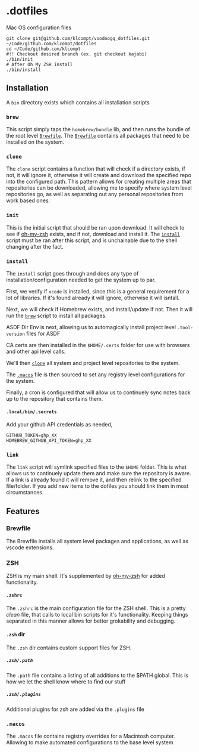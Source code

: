 .dotfiles
===

Mac OS configuration files

```shell
git clone git@github.com/klcompt/voodoogq_dotfiles.git ~/Code/github.com/klcompt/dotfiles
cd ~/Code/github.com/klcompt
#!! Checkout desired branch (ex. git checkout kajabi)
./bin/init
# After Oh My ZSH install
./bin/install
```

## Installation

A `bin` directory exists which contains all installation scripts

### `brew`

This script simply taps the `homebrew/bundle` lib, and then runs the bundle of the root level [`Brewfile`](#brewfile). The [`Brewfile`](#brewfile) contains all packages that need to be installed on the system.

### `clone`

The `clone` script contains a function that will check if a directory exists, if not, it will ignore it, otherwise it will create and download the specified repo into the configured path. This pattern allows for creating multiple areas that repositories can be downloaded, allowing me to specify where system level repositories go, as well as separating out any personal repositories from work based ones.

### `init`

This is the initial script that should be ran upon download. It will check to see if [oh-my-zsh](https://ohmyz.sh/) exists, and if not, download and install it. The [`install`](#install) script must be ran after this script, and is unchainable due to the shell changing after the fact.

### `install`

The `install` script goes through and does any type of installation/configuration needed to get the system up to par. 

First, we verify if `xcode` is installed, since this is a general requirement for a lot of libraries. If it's found already it will ignore, otherwise it will isntall.

Next, we will check if Homebrew exists, and install/update if not. Then it will run the [`brew`](#brew) script to install all packages.

ASDF Dir Env is next, allowing us to automagically install project level `.tool-version` files for ASDF

CA certs are then installed in the `$HOME/.certs` folder for use with browsers and other api level calls.

We'll then [`clone`](#clone) all system and project level repositories to the system.

The [`.macos`](#macos) file is then sourced to set any registry level configurations for the system.

Finally, a cron is configured that will allow us to continuely sync notes back up to the repository that contains them.

#### `.local/bin/.secrets`

Add your github API credentials as needed,

```
GITHUB_TOKEN=ghp_XX
HOMEBREW_GITHUB_API_TOKEN=ghp_XX
```

### `link`

The `link` script will symlink specified files to the `$HOME` folder. This is what allows us to continuely update them and make sure the repository is aware. If a link is already found it will remove it, and then relink to the specified file/folder. If you add new items to the dofiles you should link them in most circumstances.

## Features

### Brewfile

The Brewfile installs all system level packages and applications, as well as vscode extensions.

### ZSH

ZSH is my main shell. It's supplemented by [oh-my-zsh](https://ohmyz.sh/) for added functionality.

#### `.zshrc`

The `.zshrc` is the main configuration file for the ZSH shell. This is a pretty _clean_ file, that calls to local bin scripts for it's functionality. Keeping things separated in this manner allows for better grokability and debugging.

#### `.zsh` dir

The `.zsh` dir contains custom support files for ZSH. 

##### `.zsh/.path`

The `.path` file contains a listing of all additions to the $PATH global. This is how we let the shell know where to find our stuff

##### `.zsh/.plugins`

Additional plugins for zsh are added via the `.plugins` file

### `.macos`

The `.macos` file contains registry overrides for a Macintosh computer. Allowing to make automated configurations to the base level system
